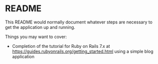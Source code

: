 # README

This README would normally document whatever steps are necessary to get the
application up and running.

Things you may want to cover:

* Completion of the tutorial for Ruby on Rails 7.x at https://guides.rubyonrails.org/getting_started.html using a simple blog application
